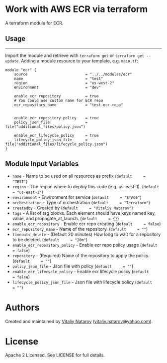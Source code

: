 # Work with AWS ECR via terraform

A terraform module for ECR.

## Usage
--------

Import the module and retrieve with ```terraform get``` or ```terraform get --update```. Adding a module resource to your template, e.g. `main.tf`:

```
module "ecr" {
    source                          = "../../modules/ecr"
    name                            = "test"
    region                          = "us-west-2"
    environment                     = "dev"
    
    enable_ecr_repository           = true
    # You could use custom name for ECR repo
    ecr_repository_name             = "test-ecr-repo"


    enable_ecr_repository_policy    = true
    policy_json_file                = file("additional_files/policy.json")
    
    enable_ecr_lifecycle_policy     = true
    lifecycle_policy_json_file      = file("additional_files/lifecycle_policy.json")
}
```

Module Input Variables
----------------------
- `name` - Name to be used on all resources as prefix (`default     = "TEST"`)
- `region` - The region where to deploy this code (e.g. us-east-1). (`default     = "us-east-1"`) 
- `environment` - Environment for service (`default     = "STAGE"`)
- `orchestration` - Type of orchestration (`default     = "Terraform"`)
- `createdby` - Created by (`default     = "Vitaliy Natarov"`)
- `tags` - A list of tag blocks. Each element should have keys named key, value, and propagate_at_launch. (`default     = {}`)
- `enable_ecr_repository` - Enable ecr repo creating (`default     = false`)
- `ecr_repository_name` - Name of the repository. (`default     = ""`)
- `timeouts_delete` - (Default 20 minutes) How long to wait for a repository to be deleted. (`default     = "20m"`)
- `enable_ecr_repository_policy` - Enable ecr repo policy usage (`default     = false`)
- `repository` - (Required) Name of the repository to apply the policy. (`default     = ""`)
- `policy_json_file` - Json file with policy (`default     = ""`)
- `enable_ecr_lifecycle_policy` - Enable ecr lifecycle policy (`default     = false`)
- `lifecycle_policy_json_file` - Json file with lifecycle policy (`default     = ""`)

Authors
=======

Created and maintained by [Vitaliy Natarov](https://github.com/SebastianUA)
(vitaliy.natarov@yahoo.com).

License
=======

Apache 2 Licensed. See LICENSE for full details.
